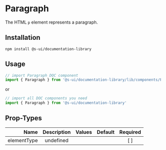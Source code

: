 # Paragraph
The HTML `p` element represents a paragraph.

## Installation
`npm install @s-ui/documentation-library`

## Usage

```js
// import Paragraph DOC component
import { Paragraph } from '@s-ui/documentation-library/lib/components/Paragraph/Paragraph.js'
```

or

```js
// import all DOC components you need
import { Paragraph } from '@s-ui/documentation-library'
```

## Prop-Types

| Name | Description | Values  | Default | Required |
| ---: |:---:| ---:| ---: |:---: |
| elementType | undefined | | |  [ ]  |
